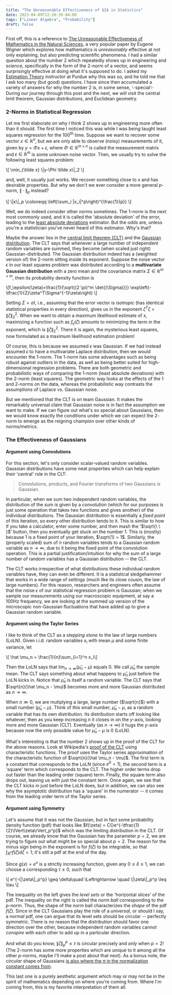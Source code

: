 ```yaml
---
title: "The Unreasonable Effectiveness of $2$ in Statistics"
date: 2023-04-09T12:20:39-04:00
tags: ["Linear Algebra", "Probability"]
draft: false
---
```


First off, this is a reference to [The Unreasonable Effectiveness of Mathematics in the Natural Sciences](https://web.njit.edu/~akansu/PAPERS/The%20Unreasonable%20Effectiveness%20of%20Mathematics%20(EP%20Wigner).pdf), a very popular paper by Eugene Wigner which explores how mathematics is <i>unreasonably</i> effective at not only explaining, but also predicting scientific phenomena. I had a similar question about the number $2$ which repeatedly shows up in engineering and science, specifically in the form of the $2$-norm of a vector, and seems surprisingly effective at doing what it's supposed to do. I asked my [Estimation Theory](https://engineering.purdue.edu/ECE/Academics/Undergraduates/UGO/CourseInfo/courseInfo?courseid=175&show=true&type=grad) instructor at Purdue why this was so, and he told me that I ask too many (but good) questions. I have since then accumulated a variety of answers for why the number $2$ is, in some sense, ✨special✨ During our journey through this post and the next, we will visit the central limit theorem, Gaussian distributions, and Euclidean geometry.

### $2$-Norms in Statistical Regression

Let me first elaborate on why I think $2$ shows up in engineering more often than it should. The first time I noticed this was while I was being taught least squares regression for the 100<sup>th</sup> time. Suppose we want to recover some vector $x\in \mathbb R^n$, but we are only able to observe (noisy) measurements of it, given by $y=\Phi x + \epsilon$, where $\Phi \in \mathbb R^{m\times n}$ is called the measurement matrix and $\epsilon \in \mathbb R^m$ is some unknown noise vector. Then, we usually try to solve the following <span class=accented>least squares</span> problem:
<p>\[
\min_{\tilde x} \|y-\Phi \tilde x\|_2
\]
</p>

and, well, it usually just works. We recover something close to $x$ and has desirable properties. But why we don't we ever consider a more general $p$-norm, $\lVert{}\cdot{}\rVert_p$ instead? 

<p>\[
\|x\|_p \coloneqq \left(\sum_i |x_i|^p\right)^{\frac{1}{p}}
\]</p>

Well, we do indeed consider other norms sometimes. The $1$-norm is the next most commonly used, and it is called the 'absolute deviation' of the error, leading to the [least absolute deviations](https://en.wikipedia.org/wiki/Least_absolute_deviations) estimator. But the odds are, unless you're a statistician you've never heard of this estimator. Why's that?

Maybe the answer lies in the [central limit theorem (CLT)](https://en.wikipedia.org/wiki/Central_limit_theorem) and the [Gaussian distribution](https://en.wikipedia.org/wiki/Multivariate_normal_distribution). The CLT says that whenever a large number of independent random variables are summed, they become (when scaled just right) Gaussian-distributed. The Gaussian distribution indeed has a (weighted version of) the $2$-norm sitting inside its exponent. Suppose the noise vector $\epsilon$ in our least squares problem was distributed according to a <b>multivariate Gaussian distribution</b> with a zero mean and the covariance matrix $\Sigma \in \mathbb R^{m \times m}$, then its probability density function is
<p>
\[f_\epsilon(\zeta)=\frac{1}{\sqrt{(2 \pi)^m \det{(\Sigma)}}} \exp\left(-\tfrac{1}{2}\zeta^T\Sigma^{-1}\zeta\right)
\]</p>

Setting $\Sigma=\sigma I$, i.e., assuming that the error vector is <i>isotropic</i> (has identical statistical properties in every direction), gives us in the exponent $\zeta^T \zeta = \lVert \zeta\rVert_2^2$. 
When we want to obtain a <span class=accented>maximum likelihood</span> estimate of $x$, maximizing a function such as $f_\epsilon(\zeta)$ amounts to minimizing the term in the exponent, which is $\lVert \zeta\rVert_2^2$. There it is again, the mysterious least squares, now formulated as a maximum likelihood estimation problem!

Of course, this is because we assumed $\epsilon$ was Gaussian. If we had instead assumed $\epsilon$ to have a multivariate <span class=accented>Laplace distribution</span>, then we would encounter the 1-norm. The 1-norm has some advantages such as being robust against outliers in the data, as well as being better suited for high-dimensional regression problems. There are both geometric and probabilistic ways of comparing the 1-norm (least absolute deviations) with the 2-norm (least squares). The geometric way looks at the effects of the 1 and 2-norms on the data, whereas the probabilistic way contrasts the assumptions of Laplace vs. Gaussian noise.

But we mentioned that the CLT is on team Gaussian. It makes the remarkably universal claim that Gaussian noise <i>is</i> in fact the assumption we want to make. If we can figure out what's so special about Gaussians, then we would know exactly the conditions under which we can expect the $2$-norm to emerge as the reigning champion over other kinds of norms/metrics.

### The Effectiveness of Gaussians

#### Argument using <span class=accented>Convolutions</span>

For this section, let's only consider scalar-valued random variables. Gaussian distributions have some neat properties which can help explain their 'central' role in the CLT:

> Convolutions, products, and Fourier transforms of two Gaussians is Gaussian.

In particular, when we sum two independent random variables, the distribution of the sum is given by a <i>convolution</i> (which for our purposes is just some operation that takes two functions and gives another) of the individual distributions. The Gaussian distribution is essentially a <i>fixed point</i> of this iteration, so every other distribution tends to it. This is similar to how if you take a calculator, enter some number, and then mash the '$\sqrt{\   \ }$' button, then you eventually get stuck on the number $1$. This is (mostly) because $1$ is a fixed point of your iteration, $\sqrt{1} = 1$. Similarly, the (properly scaled) sum of $n$ random variables tends to a Gaussian random variable as $n\rightarrow \infty$, due to it being the fixed point of the convolution operation. This is a partial justification/intuition for why the sum of a large number of random variables has a Gaussian distribution -- the CLT.

The CLT works irrespective of what distributions these individual random variables have, they can even be different. It is a statistical sledgehammer that works in a wide range of settings (much like its close cousin, the law of large numbers).
For this reason, researchers and engineers often assume that the noise $\epsilon$ of our statistical regression problem is Gaussian; when we sample our measurements using our macroscopic equipment, at say a 100Hz frequency, we are looking at the summed up version of the microscopic non-Gaussian fluctuations that have added up to give a Gaussian random variable.

#### Argument using the <span class=accented>Taylor Series</span>
I like to think of the CLT as a <i>stepping stone</i> to the law of large numbers (LoLN). Given i.i.d. random variables $x_i$ with mean $\mu$ and some finite variance, let

<p>
\[ \hat \mu_n = \frac{1}{n}\sum_{i=1}^n x_i\]
</p>

Then the LoLN says that $\lim_{n\rightarrow \infty} (\hat \mu_n- \mu)$ equals $0$. We call $\hat \mu_n$ the sample mean. The CLT says something about what happens to $\hat \mu_n$ just before the LoLN kicks in. Notice that $\hat \mu_n$ is itself a random variable.
The CLT says that $\sqrt{n}(\hat \mu_n - \mu)$ becomes more and more Gaussian distributed as $n\rightarrow \infty$. 

When $n\gg0$, we are mutiplying a large, large number ($\sqrt{n}$) with a small number ($\hat \mu_n - \mu$). Think of this small number, $\hat \mu_n - \mu$, as a random variable that has its own distribution. Its distribution starts off looking like whatever, then as you keep increasing $n$ it closes in on the $y$-axis, looking more and more Gaussian (CLT). Eventually (as $n\rightarrow\infty$) it hugs the $y$-axis because now the only possible value for $\hat \mu_n - \mu$ is $0$ (LoLN).

What's interesting is that the number $2$ shows up in the proof of the CLT for the above reasons. Look at Wikipedia's [proof of the CLT](https://en.wikipedia.org/wiki/Central_limit_theorem) using characteristic functions. The proof uses the Taylor series approximation of the characteristic function of $\sqrt{n}(\hat \mu_n - \mu)$. The first term is a constant that corresponds to the LoLN (since $e^0=1$), the second term is a 'square' term which corresponds to the CLT. The higher order terms drop out faster than the leading order (square) term. Finally, the square term also drops out, leaving us with just the constant term. Once again, we see that the CLT kicks in just before the LoLN does, but in addition, we can also see why the asymptotic distribution has a 'square' in the numerator -- it comes from the leading order term of the Taylor series.

#### Argument using <span class=accented>Symmetry</span>

Let's assume that it was not the Gaussian, but in fact some probability density function (pdf) that looks like $f(\zeta) = C{}e^{-\tfrac{1}{2}\lVert\zeta\rVert_p^p}$ which was the limiting distribution in the CLT. Of course, we already know that the Gaussian has the parameter $p=2$, we are trying to figure out what might be so special about $p=2$. The reason for the minus sign being in the exponent is for $f(\zeta)$ to be integrable, so that $\int_{\mathbb R^n}f(\zeta)d\zeta=1$; it's still a pdf at the end of the day.

Since $g(x)=e^{x}$ is a strictly increasing function, given any $0\leq\delta\leq 1$, we can choose a corresponding $\tau\geq0$, such that

<p>\[
e^{-\|\zeta\|_p^p} \geq \delta\quad  \Leftrightarrow \quad \|\zeta\|_p^p \leq \tau
\]</p>

The inequality on the left gives the *level sets* or the 'horizontal slices' of the pdf. The inequality on the right is called the *norm ball* corresponding to the $p$-norm. Thus, the shape of the norm ball characterizes the *shape* of the pdf $f(\zeta)$. Since in the CLT Gaussians play the role of a *universal*, or should I say, a *normal* pdf, one can argue that its level sets should be circular -- perfectly symmetric. There is no reason that the distribution should favor one direction over the other, because independent random variables cannot *conspire* with each other to add up in a particular direction.

And what do you know, $\|\zeta\|_p^p \leq \tau$ is circular precisely and *only* when $p=2$! (The $2$-norm has some more properties which are unique to it among all the other $p$-norms, maybe I'll make a post about that next). As a bonus note, the *circular* shape of Gaussians [is also where the $\pi$ in the normalization constant comes from](https://www.youtube.com/watch?v=cy8r7WSuT1I). 

This last one is a purely aesthetic argument which may or may not be in the spirit of mathematics depending on where you're coming from. Where I'm coming from, this is my favorite interpretation of them all.
